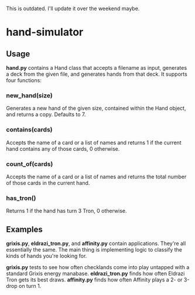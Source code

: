This is outdated. I'll update it over the weekend maybe. 

# hand-simulator

## Usage

__hand.py__ contains a Hand class that accepts a filename as input, generates a deck from the given file, and generates hands from that deck. It supports four functions:

### new_hand(size)

Generates a new hand of the given size, contained within the Hand object, and returns a copy. Defaults to 7. 

### contains(cards)

Accepts the name of a card or a list of names and returns 1 if the current hand contains any of those cards, 0 otherwise.

### count_of(cards)

Accepts the name of a card or a list of names and returns the total number of those cards in the current hand. 


### has_tron()

Returns 1 if the hand has turn 3 Tron, 0 otherwise.

## Examples

__grixis.py__, __eldrazi_tron.py__, and __affinity.py__ contain applications. They're all essentially the same. The main thing is implementing logic to classify the kinds of hands you're looking for. 

__grixis.py__ tests to see how often checklands come into play untapped with a standard Grixis energy manabase. __eldrazi_tron.py__ finds how often Eldrazi Tron gets its best draws. __affinity.py__ finds how often Affinity plays a 2- or 3-drop on turn 1. 